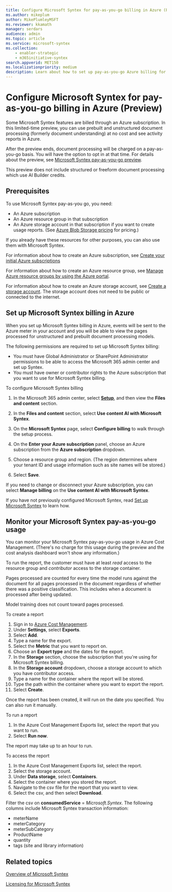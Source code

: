 ```yaml
---
title: Configure Microsoft Syntex for pay-as-you-go billing in Azure (Preview)
ms.author: mikeplum
author: MikePlumleyMSFT
ms.reviewer: kkamath
manager: serdars
audience: admin
ms.topic: article
ms.service: microsoft-syntex
ms.collection: 
    - enabler-strategic
    - m365initiative-syntex
search.appverid: MET150
ms.localizationpriority: medium
description: Learn about how to set up pay-as-you-go Azure billing for Microsoft Syntex and how to monitor your usage.
---
```


# Configure Microsoft Syntex for pay-as-you-go billing in Azure (Preview)

Some Microsoft Syntex features are billed through an Azure subscription. In this limited-time preview, you can use prebuilt and unstructured document processing (formerly document understanding) at no cost and see activity reports in Azure.

After the preview ends, document processing will be charged on a pay-as-you-go basis. You will have the option to opt in at that time. For details about the preview, see [Microsoft Syntex pay-as-you-go preview](/legal/microsoft-365/microsoft-syntex-azure-billing-trial).

This preview does not include structured or freeform document processing which use AI Builder credits.

## Prerequisites

To use Microsoft Syntex pay-as-you go, you need:

- An Azure subscription
- An Azure resource group in that subscription
- An Azure storage account in that subscription if you want to create usage reports. (See [Azure Blob Storage pricing](https://azure.microsoft.com/pricing/details/storage) for pricing.)

If you already have these resources for other purposes, you can also use them with Microsoft Syntex.

For information about how to create an Azure subscription, see [Create your initial Azure subscriptions](/azure/cloud-adoption-framework/ready/azure-best-practices/initial-subscriptions)

For information about how to create an Azure resource group, see [Manage Azure resource groups by using the Azure portal](/azure/azure-resource-manager/management/manage-resource-groups-portal).

For information about how to create an Azure storage account, see [Create a storage account](/azure/storage/common/storage-account-create). The storage account does not need to be public or connected to the internet.

## Set up Microsoft Syntex billing in Azure

When you set up Microsoft Syntex billing in Azure, events will be sent to the Azure meter in your account and you will be able to view the pages processed for unstructured and prebuilt document processing models.

The following permissions are required to set up Microsoft Syntex billing:

- You must have Global Administrator or SharePoint Administrator permissions to be able to access the Microsoft 365 admin center and set up Syntex.
- You must have owner or contributor rights to the Azure subscription that you want to use for Microsoft Syntex billing.

To configure Microsoft Syntex billing

1. In the Microsoft 365 admin center, select <a href="https://go.microsoft.com/fwlink/p/?linkid=2171997" target="_blank">**Setup**</a>, and then view the **Files and content** section.

1. In the **Files and content** section, select **Use content AI with Microsoft Syntex**.

1. On the **Microsoft Syntex** page, select **Configure billing** to walk through the setup process.
1. On the **Enter your Azure subscription** panel, choose an Azure subscription from the **Azure subscription** dropdown.
1. Choose a resource group and region. (The region determines where your tenant ID and usage information such as site names will be stored.)
1. Select **Save**.

If you need to change or disconnect your Azure subscription, you can select **Manage billing** on the **Use content AI with Microsoft Syntex**.

If you have not previously configured Microsoft Syntex, read [Set up Microsoft Syntex](set-up-content-understanding.md) to learn how.

## Monitor your Microsoft Syntex pay-as-you-go usage

You can monitor your Microsoft Syntex pay-as-you-go usage in Azure Cost Management. (There's no charge for this usage during the preview and the cost analysis dashboard won't show any information.)

To run the report, the customer must have at least *read* access to the resource group and *contributor* access to the storage container.

Pages processed are counted for every time the model runs against the document for all pages processed in the document regardless of whether there was a positive classification. This includes when a document is processed after being updated.

Model training does not count toward pages processed.

To create a report
1. Sign in to [Azure Cost Management](https://portal.azure.com/#view/Microsoft_Azure_CostManagement/Menu/~/overview).
1. Under **Settings**, select **Exports**.
1. Select **Add**.
1. Type a name for the export.
1. Select the **Metric** that you want to report on.
1. Choose an **Export type** and the dates for the export.
1. In the **Storage** section, choose the subscription that you're using for Microsoft Syntex billing.
1. In the **Storage account** dropdown, choose a storage account to which you have contributor access.
1. Type a name for the container where the report will be stored.
1. Type the path within the container where you want to export the report.
1. Select **Create**.

Once the report has been created, it will run on the date you specified. You can also run it manually.

To run a report
1. In the Azure Cost Management Exports list, select the report that you want to run.
1. Select **Run now**.

The report may take up to an hour to run.

To access the report
1. In the Azure Cost Management Exports list, select the report.
1. Select the storage account.
1. Under **Data storage**, select **Containers**.
1. Select the container where you stored the report.
1. Navigate to the csv file for the report that you want to view.
1. Select the csv, and then select **Download**.

Filter the csv on **consumedService** = *Microsoft.Syntex*. The following columns include Microsoft Syntex transaction information:

- meterName
- meterCategory
- meterSubCategory
- ProductName
- quantity
- tags (site and library information)

## Related topics

[Overview of Microsoft Syntex](syntex-overview.md)

[Licensing for Microsoft Syntex](syntex-licensing.md)

